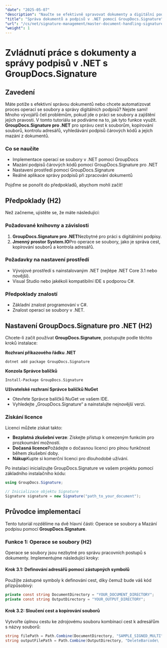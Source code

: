 ```yaml
---
"date": "2025-05-07"
"description": "Naučte se efektivně spravovat dokumenty a digitální podpisy v .NET pomocí GroupDocs.Signature. Automatizujte operace se soubory, vyhledávejte a mazejte podpisy s čárovými kódy."
"title": "Správa dokumentů a podpisů v .NET pomocí GroupDocs.Signature"
"url": "/cs/net/signature-management/master-document-handling-signature-management-dotnet/"
"weight": 1
---
```


# Zvládnutí práce s dokumenty a správy podpisů v .NET s GroupDocs.Signature

## Zavedení

Máte potíže s efektivní správou dokumentů nebo chcete automatizovat proces operací se soubory a správy digitálních podpisů? Nejste sami! Mnoho vývojářů čelí problémům, pokud jde o práci se soubory a zajištění jejich pravosti. V tomto tutoriálu se podíváme na to, jak tyto funkce využít. **GroupDocs.Signature pro .NET** pro správu cest k souborům, kopírování souborů, kontrolu adresářů, vyhledávání podpisů čárových kódů a jejich mazání z dokumentů.

### Co se naučíte

- Implementace operací se soubory v .NET pomocí GroupDocs
- Mazání podpisů čárových kódů pomocí GroupDocs.Signature pro .NET
- Nastavení prostředí pomocí GroupDocs.Signature
- Reálné aplikace správy podpisů při zpracování dokumentů

Pojďme se ponořit do předpokladů, abychom mohli začít!

## Předpoklady (H2)

Než začneme, ujistěte se, že máte následující:

### Požadované knihovny a závislosti

1. **GroupDocs.Signature pro .NET**Nezbytné pro práci s digitálními podpisy.
2. **Jmenný prostor System.IO**Pro operace se soubory, jako je správa cest, kopírování souborů a kontrola adresářů.

### Požadavky na nastavení prostředí

- Vývojové prostředí s nainstalovaným .NET (nejlépe .NET Core 3.1 nebo novější).
- Visual Studio nebo jakékoli kompatibilní IDE s podporou C#.

### Předpoklady znalostí

- Základní znalost programování v C#.
- Znalost operací se soubory v .NET.

## Nastavení GroupDocs.Signature pro .NET (H2)

Chcete-li začít používat **GroupDocs.Signature**, postupujte podle těchto kroků instalace:

**Rozhraní příkazového řádku .NET**
```
dotnet add package GroupDocs.Signature
```

**Konzola Správce balíčků**
```
Install-Package GroupDocs.Signature
```

**Uživatelské rozhraní Správce balíčků NuGet**

- Otevřete Správce balíčků NuGet ve vašem IDE.
- Vyhledejte „GroupDocs.Signature“ a nainstalujte nejnovější verzi.

### Získání licence

Licenci můžete získat takto:

- **Bezplatná zkušební verze**: Získejte přístup k omezeným funkcím pro prozkoumání možností.
- **Dočasná licence**Požádejte o dočasnou licenci pro plnou funkčnost během zkušební doby.
- **Nákup**Kupte si komerční licenci pro dlouhodobé užívání.

Po instalaci inicializujte GroupDocs.Signature ve vašem projektu pomocí základního instalačního kódu:

```csharp
using GroupDocs.Signature;

// Inicializace objektu Signature
Signature signature = new Signature("path_to_your_document");
```

## Průvodce implementací

Tento tutoriál rozdělíme na dvě hlavní části: Operace se soubory a Mazání podpisu pomocí **GroupDocs.Signature**.

### Funkce 1: Operace se soubory (H2)

Operace se soubory jsou nezbytné pro správu pracovních postupů s dokumenty. Implementujme následující kroky:

#### Krok 3.1: Definování adresářů pomocí zástupných symbolů

Použijte zástupné symboly k definování cest, díky čemuž bude váš kód přizpůsobivý:

```csharp
private const string DocumentDirectory = "YOUR_DOCUMENT_DIRECTORY";
private const string OutputDirectory = "YOUR_OUTPUT_DIRECTORY";
```

#### Krok 3.2: Sloučení cest a kopírování souborů

Vytvořte úplnou cestu ke zdrojovému souboru kombinací cest k adresářům s názvy souborů:

```csharp
string filePath = Path.Combine(DocumentDirectory, "SAMPLE_SIGNED_MULTI");
string outputFilePath = Path.Combine(OutputDirectory, "DeleteBarcode\